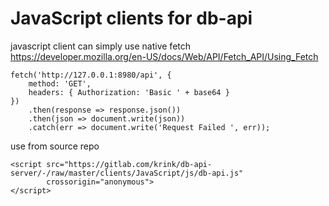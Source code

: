 
# JavaScript clients for db-api   

javascript client can simply use native fetch   
https://developer.mozilla.org/en-US/docs/Web/API/Fetch_API/Using_Fetch  

```  
fetch('http://127.0.0.1:8980/api', {
    method: 'GET',
    headers: { Authorization: 'Basic ' + base64 }
})
    .then(response => response.json())
    .then(json => document.write(json))
    .catch(err => document.write('Request Failed ', err));
```  

use from source repo  

```  
<script src="https://gitlab.com/krink/db-api-server/-/raw/master/clients/JavaScript/js/db-api.js"  
        crossorigin="anonymous">  
</script>  
```  

